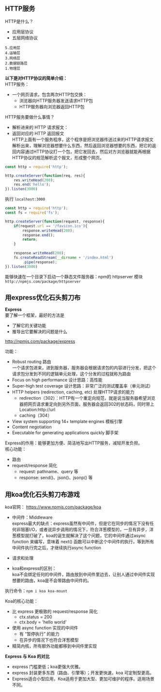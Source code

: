 <!--
 * @Author: your name
 * @Date: 2021-04-18 22:40:13
 * @LastEditTime: 2021-04-21 22:32:29
 * @LastEditors: Please set LastEditors
 * @Description: In User Settings Edit
 * @FilePath: \front-end-record\Nodejs\1. 技术预研\03HTTP\README.md
-->
## HTTP服务   
HTTP是什么？
* 应用层协议
* 五层网络协议

```
5.应用层
4.运输层
3.网络层
2.数据链路层
1.物理层
```    
**以下是对HTTP协议的简单介绍：**   
HTTP服务：
* 一个网页请求，包含两次HTTP包交换：
    * 浏览器向HTTP服务器发送请求HTTP包
    * HTTP服务器向浏览器返回HTTP包    

HTTP服务要做什么事情？
* 解析进来的 HTTP 请求报文：
* 返回对应的 HTTP 返回报文   
HTTP上面有一个服务程序，这个程序是把浏览器传送过来的HTTP请求报文解析出来，理解浏览器想要什么东西，然后返回浏览器想要的东西，把它的返回内容通过HTTP协议打一个包，把它发回去，然后对方浏览器就能再根据HTTP协议的规范解析这个报文，形成整个网页。    

```javascript
const http = require('http');

http.createServer(function(req, res){
    res.writeHead(200);
    res.end('hello');
}).listen(3000)
```

执行 `localhost:3000`
```javascript
const http = require('http');
const fs = require('fs');

http.createServer(function(request, response){
    if(request.url == '/favicon.ico'){
        response.writeHead(200);
        response.end();
        return;
    }
    
    response.writeHead(200);
    fs.createReadStream(__dirname + '/index.html')
        .pipe(response);
}).listen(3000)
```
能够快速在一个目录下启动一个静态文件服务器：npm的 httpserver 模块  
`http://npmjs.com/package/httpserver`

## 用express优化石头剪刀布   
**Express**   
要了解一个框架，最好的方法是   
* 了解它的关键功能   
* 推导出它要解决的问题是什么    

http://npmjs.com/package/express

功能：
* Robust routing  路由   
一个请求包进来，进到服务器，服务器会根据请求包的内容进行分发，把这个请求包分发到不同的逻辑单元处理，这个分发的过程就称为路由
* Focus on high performance 设计思路：高性能
* Super-high test coverage 设计思路：非常广泛的测试覆盖率（单元测试）
* HTTP helpers (redirection, caching, etc) 处理HTTP请求的能力   
    * redirection（302）：HTTP有一个重定向规范，就是说当服务器希望浏览器把网页请求重定向到另外页面，服务器会返回302的状态码，同时带上Location:http://url
    * caching（304）
* View system supporting 14+ template engines 模板引擎
* Content negotiation
* Executable for generating applications quickly  脚手架

Express的作用：能够更加方便、简洁地写出HTTP服务，减轻开发负担。   
核心功能：   
* 路由
* request/response 简化
    * request: pathname、query 等
    * response: send()、json()、jsonp() 等

## 用koa优化石头剪刀布游戏  
koa官网：  https://www.npmjs.com/package/koa    
* 中间件：Middleware      
express最大的缺点：express虽然有中间件，但是它在同步的情况下没有任何非阻塞I/O，或者说异步调用的情况下，符合洋葱模型的，一旦有异步，洋葱模型就打破了，koa的诞生就解决了这个问题，它的中间件通过async function 来编写，意味着 next() 函数可以中断这个中间件的执行，等到所有中间件执行完之后，才继续执行async function    

* 请求和处理 
* koa和express的区别：      
koa不会绑定任何的中间件，路由放到中间件里边去，让别人通过中间件实现想要的路由，koa是不会带路由中间件的。   

执行命令：`npm i koa koa-mount`      

Koa的核心功能：   
* 比 express 更极致的 request/response 简化   
    * ctx.status = 200
    * ctx.body = 'hello world'
* 使用 async function 实现的中间件
    * 有 “暂停执行” 的能力
    * 在异步的情况下也符合洋葱模型
* 精简内核，所有额外功能都移到中间件里实现


**Express 与 Koa 的对比**  
* express 门槛更低；koa更强大优雅。   
* express 封装更多东西（路由、引擎等）；开发更快速，koa 可定制型更高。 
* Express适合小型应用，Koa适用于更加大型、更加可维护的程序。适用场景不同。  

    




